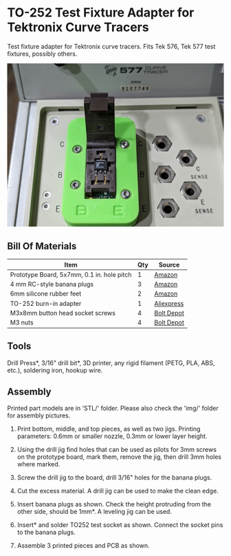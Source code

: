 # TO-252 Test Fixture Adapter for Tektronix Curve Tracers

Test fixture adapter for Tektronix curve tracers. Fits Tek 576, Tek 577 test fixtures, possibly others.

![TO-252 adapter plugged into the curve tracer](img/to252-adapter-ct-connected.png)

## Bill Of Materials

| Item | Qty | Source |
| --- | --- | --- |
| Prototype Board, 5x7mm, 0.1 in. hole pitch | 1 | [Amazon](https://amzn.to/3WRZzZg "Amazon")|
| 4 mm RC-style banana plugs | 3 | [Amazon](https://amzn.to/3YWXP2K "Amazon")|
| 6mm silicone rubber feet | 2 | [Amazon](https://amzn.to/3Wtbopl "Amazon")|
| TO-252 burn-in adapter | 1 | [Aliexpress](https://www.aliexpress.us/item/2251832848639980.html?gatewayAdapt=glo2usa4itemAdapt&_randl_shipto=US "Aliexpress")|
| M3x8mm button head socket screws | 4 | [Bolt Depot](https://www.boltdepot.com/Product-Details.aspx?product=4783 "Bolt Depot")|
| M3 nuts | 4 | [Bolt Depot](https://www.boltdepot.com/Product-Details.aspx?product=4783 "Bolt Depot")|

## Tools

Drill Press*, 3/16" drill bit*, 3D printer, any rigid filament (PETG, PLA, ABS, etc.), soldering iron, hookup wire.

## Assembly

Printed part models are in 'STL/' folder.
Please also check the 'img/' folder for assembly pictures.

1. Print bottom, middle, and top pieces, as well as two jigs. Printing parameters: 0.6mm or smaller nozzle, 0.3mm or lower
layer height. 

2. Using the drill jig find holes that can be used as pilots for 3mm screws on the prototype board, mark them, remove the jig, then drill 3mm holes where marked.

3. Screw the drill jig to the board, drill 3/16" holes for the banana plugs.

4. Cut the excess material. A drill jig can be used to make the clean edge.

5. Insert banana plugs as shown. Check the height protruding from the other side, should be 1mm*. A leveling jig can be used.

6. Insert* and solder TO252 test socket as shown. Connect the socket pins to the banana plugs.

7. Assemble 3 printed pieces and PCB as shown.
